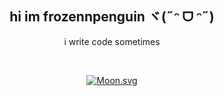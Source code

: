<div align="center">

## hi im frozennpenguin ヾ(˶ᵔ ᗜ ᵔ˶)

i write code sometimes

<br>

[![Moon.svg](https://moon-svg.minung.dev/moon.svg?size=50&theme=basic&rotate=0)](https://moon-svg.minung.dev)

</div>